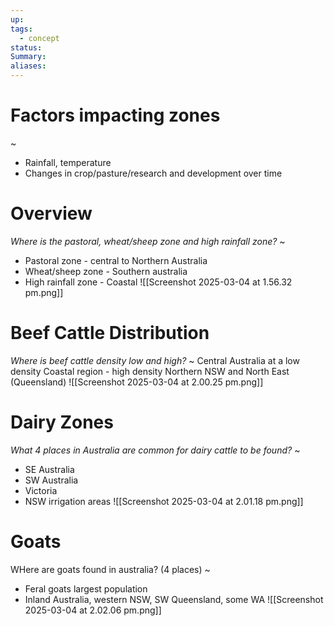 ```yaml
---
up: 
tags:
  - concept
status: 
Summary:
aliases:
---
```

# Factors impacting zones
~
- Rainfall, temperature
- Changes in crop/pasture/research and development over time
<!--SR:!2025-03-14,4,270-->

# Overview
*Where is the pastoral, wheat/sheep zone and high rainfall zone?*
~
- Pastoral zone - central to Northern Australia
- Wheat/sheep zone - Southern australia
- High rainfall zone - Coastal
![[Screenshot 2025-03-04 at 1.56.32 pm.png]]
<!--SR:!2025-03-13,3,250-->


# Beef Cattle Distribution
*Where is beef cattle density low and high?*
~
Central Australia at a low density
Coastal region - high density
Northern NSW and North East (Queensland)
![[Screenshot 2025-03-04 at 2.00.25 pm.png]]
<!--SR:!2025-03-13,3,250-->

# Dairy Zones
*What 4 places in Australia are common for dairy cattle to be found?*
~
- SE Australia
- SW Australia
- Victoria
- NSW irrigation areas
![[Screenshot 2025-03-04 at 2.01.18 pm.png]]
<!--SR:!2025-03-13,3,250-->

# Goats
WHere are goats found in australia? (4 places)
~
- Feral goats largest population
- Inland Australia, western NSW, SW Queensland, some WA
![[Screenshot 2025-03-04 at 2.02.06 pm.png]]
<!--SR:!2025-03-13,3,250-->